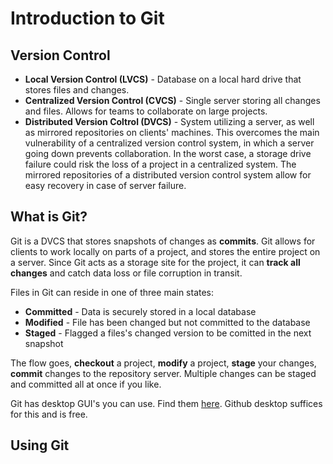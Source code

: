 # Introduction to Git

## Version Control

- **Local Version Control (LVCS)** - Database on a local hard drive that stores files and changes.
- **Centralized Version Control (CVCS)** - Single server storing all changes and files. Allows for teams to collaborate on large projects.
- **Distributed Version Coltrol (DVCS)** - System utilizing a server, as well as mirrored repositories on clients' machines. This overcomes the main vulnerability of a centralized version control system, in which a server going down prevents collaboration. In the worst case, a storage drive failure could risk the loss of a project in a centralized system. The mirrored repositories of a distributed version control system allow for easy recovery in case of server failure.

## What is Git?

Git is a DVCS that stores snapshots of changes as **commits**. Git allows for clients to work locally on parts of a project, and stores the entire project on a server. Since Git acts as a storage site for the project, it can **track all changes** and catch data loss or file corruption in transit.

Files in Git can reside in one of three main states:
- **Committed** - Data is securely stored in a local database
- **Modified** - File has been changed but not committed to the database
- **Staged** - Flagged a files's changed version to be comitted in the next snapshot

The flow goes, **checkout** a project, **modify** a project, **stage** your changes, **commit** changes to the repository server. Multiple changes can be staged and committed all at once if you like.

Git has desktop GUI's you can use. Find them [here](https://git-scm.com/downloads/guis). Github desktop suffices for this and is free.

## Using Git
